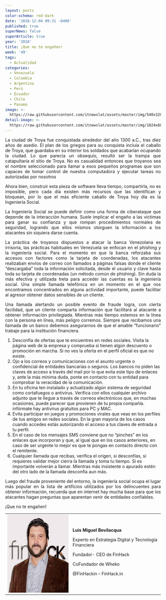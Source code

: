 ```yaml
---
layout: posts
color-schema: red-dark
date: '2018-12-04 09:31 -0400'
published: true
superNews: false
superArticle: true
year: '2018'
title: ¡Que no te engañen!
week: '49'
tags:
  - Actualidad
categories:
  - Venezuela
  - Colombia
  - Argentina
  - Perú
  - Ecuador
  - Chile
  - Panama
image: >-
  https://raw.githubusercontent.com/itnewslat/assets/master/img/540x320/banca-online-p.jpg
detail-image: >-
  https://raw.githubusercontent.com/itnewslat/assets/master/img/1024x680/banca-online-g.jpg
---
```

<p style="text-align: justify;">La ciudad de Troya fue conquistada alrededor del año 1300 a.C., tras diez años de asedio. El plan de los griegos para su conquista incluía el caballo de Troya, que guardaba en su interior los soldados que acabarían ocupando la ciudad. Lo que parecía un obsequio, resultó ser la trampa que catapultaría el sitio de Troya. No es casualidad entonces que troyanos sea el nombre seleccionado para llamar a esos pequeños programas que son capaces de tomar control de nuestra computadora y ejecutar tareas no autorizadas por nosotros</p>

<p style="text-align: justify;">Ahora bien, construir esta pieza de software lleva tiempo, compartirla, no es imposible, pero cada día existen más recursos que las identifican y bloquean, por lo que el más eficiente caballo de Troya hoy día es la Ingeniería Social. </p>

<p style="text-align: justify;">La Ingeniería Social se puede definir como una forma de ciberataque que depende de la interacción humana. Suele implicar el engaño a las víctimas para ganar su confianza y que rompan procedimientos normales de seguridad, logrando que ellos mismos otorguen la información a los atacantes sin siquiera darse cuenta.</p>

<p style="text-align: justify;">La práctica de troyanos dispuestos a atacar la banca Venezolana es irrisoria, las prácticas habituales en Venezuela se enfocan en el phishing y la ingeniería social. Para el momento en que la banca reforzaba sus accesos con factores como la tarjeta de coordenadas, los atacantes realizaban envíos de correo con llamados a páginas falsas donde el cliente “descargaba” toda la información solicitada, desde el usuario y clave hasta toda su tarjeta de coordenadas (un método común de phishing). Sin duda la más efectiva y utilizada treta para acceder las cuentas es la ingeniería social. Una simple llamada telefónica en un momento en el que nos encontramos concentrados en alguna actividad importante, puede facilitar al agresor obtener datos sensibles de un cliente.</p>

<p style="text-align: justify;">Una llamada alertando un posible evento de fraude logra, con cierta facilidad, que un cliente comparta información que facilitará al atacante a obtener información privilegiada. Mientras más tiempo estemos en la línea con la persona en línea, más peligro corremos. Siempre que recibamos una llamada de un banco debemos asegurarnos de que el amable “funcionario” trabaje para la institución financiera.</p>

<ol>
	<li>Desconfía de ofertas que te encuentres en redes sociales. Visita la página web de la empresa y comprueba si tienen algún descuento o promoción en marcha. Si no ves la oferta en el perfil oficial es que no existe.</li>
	<li>Ojo a los correos y comunicaciones con el asunto urgente o confidencial de entidades bancarias o seguros. Los bancos no piden las claves de acceso a través del mail por lo que evita este tipo de enlaces y, ante la más mínima duda, ponte en contacto con tu entidad para comprobar la veracidad de la comunicación.</li>
	<li>En tu oficina ten instalado y actualizado algún sistema de seguridad como cortafuegos o antivirus. Verifica con ellos cualquier archivo adjunto que te llegue a través de correos electrónicos que, en muchas ocasiones, puede parecer que provienen de tu propia compañía. infórmate hay antivirus gratuitos para PC y MAC.</li>
	<li>Evita participar en juegos y promociones virales que veas en los perfiles de tus amigos en redes sociales. En la gran mayoría de los casos cuando accedes estás autorizando el acceso a tus claves de entrada a tu perfil.</li>
<li>En el caso de los mensajes SMS conviene que no “pinches” en los enlaces que incorporan y que, al igual que en los casos anteriores, en caso de ser urgente lo mejor es que te pongas en contacto directo con el remitente.</li>
<li>Cualquier llamada que recibas, verifica el origen, si desconfías, si requieres validar mejor cierra la llamada y toma tu tiempo. Si es importante volverán a llamar. Mientras más insistente o apurado estén del otro lado de la llamada desconfía aun más.</li>
</ol>

<p style="text-align: justify;">Luego del fraude proveniente del entorno, la ingeniería social ocupa el lugar más popular en la lista de artificios utilizados por los delincuentes para obtener información, recuerda que en internet hay mucha base para que los atacantes hagan preguntas que aparentan venir de entidades confiables. </p>

¡Que no te engañen!
</p>

<table style="height: 352px;" width="622">
<tbody>
<tr>
<td><img class="alignnone" src="https://raw.githubusercontent.com/itnewslat/assets/master/img/300x300/LMB.jpg" alt="" width="266" height="253" /></td>
  <td><Strong>Luis Miguel Bevilacqua</Strong>

Experto en Estrategia Digital y Tecnología Financiera

Fundador- CEO de FinHack

CoFundador de Wheko

@FinHackin – FinHack.in</td>
</tr>
</tbody>
</table>
